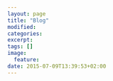 ```yaml
---
layout: page
title: "Blog"
modified:
categories: 
excerpt:
tags: []
image:
  feature:
date: 2015-07-09T13:39:53+02:00
---
```


